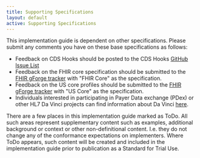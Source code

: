 ```yaml
---
title: Supporting Specifications
layout: default
active: Supporting Specifications
---
```


This implementation guide is dependent on other specifications. Please submit any comments you have on these base specifications as follows:

* Feedback on CDS Hooks should be posted to the CDS Hooks [GitHub Issue List](https://github.com/cds-hooks/docs/issues)
* Feedback on the FHIR core specification should be submitted to the [FHIR gForge tracker](http://gforge.hl7.org/gf/project/fhir/tracker/?action=TrackerItemAdd&tracker_id=677) with "FHIR Core" as the specification.
* Feedback on the US core profiles should be submitted to the [FHIR gForge tracker](http://gforge.hl7.org/gf/project/fhir/tracker/?action=TrackerItemAdd&tracker_id=677) with "US Core" as the specification.
* Individuals interested in participating in Payer Data exchange (PDex) or other HL7 Da Vinci projects can find information about Da Vinci [here](http://www.hl7.org/about/davinci).

There are a few places in this implementation guide marked as ToDo. All such areas represent supplementary content such as examples, additional background or context or other non-definitional content. I.e. they do not change any of the conformance expectations on implementers. Where ToDo appears, such content will be created and included in the implementation guide prior to publication as a Standard for Trial Use.
